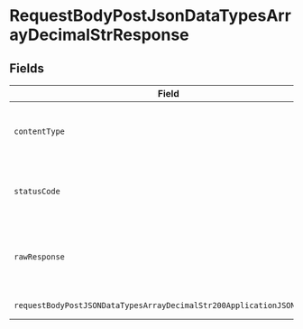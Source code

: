 # RequestBodyPostJsonDataTypesArrayDecimalStrResponse


## Fields

| Field                                                                                                                                                      | Type                                                                                                                                                       | Required                                                                                                                                                   | Description                                                                                                                                                |
| ---------------------------------------------------------------------------------------------------------------------------------------------------------- | ---------------------------------------------------------------------------------------------------------------------------------------------------------- | ---------------------------------------------------------------------------------------------------------------------------------------------------------- | ---------------------------------------------------------------------------------------------------------------------------------------------------------- |
| `contentType`                                                                                                                                              | *string*                                                                                                                                                   | :heavy_check_mark:                                                                                                                                         | HTTP response content type for this operation                                                                                                              |
| `statusCode`                                                                                                                                               | *int*                                                                                                                                                      | :heavy_check_mark:                                                                                                                                         | HTTP response status code for this operation                                                                                                               |
| `rawResponse`                                                                                                                                              | [\Psr\Http\Message\ResponseInterface](https://www.php-fig.org/psr/psr-7/#33-psrhttpmessageresponseinterface)                                               | :heavy_minus_sign:                                                                                                                                         | Raw HTTP response; suitable for custom response parsing                                                                                                    |
| `requestBodyPostJSONDataTypesArrayDecimalStr200ApplicationJSONObject`                                                                                      | [?RequestBodyPostJSONDataTypesArrayDecimalStr200ApplicationJSON](../../models/operations/RequestBodyPostJSONDataTypesArrayDecimalStr200ApplicationJSON.md) | :heavy_minus_sign:                                                                                                                                         | OK                                                                                                                                                         |